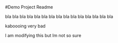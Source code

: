 #Demo Project Readme

bla bla bla
bla bla bla
bla bla bla
bla bla bla
bla bla bla

kaboooing
very bad

I am modifying this
but Im not so sure

